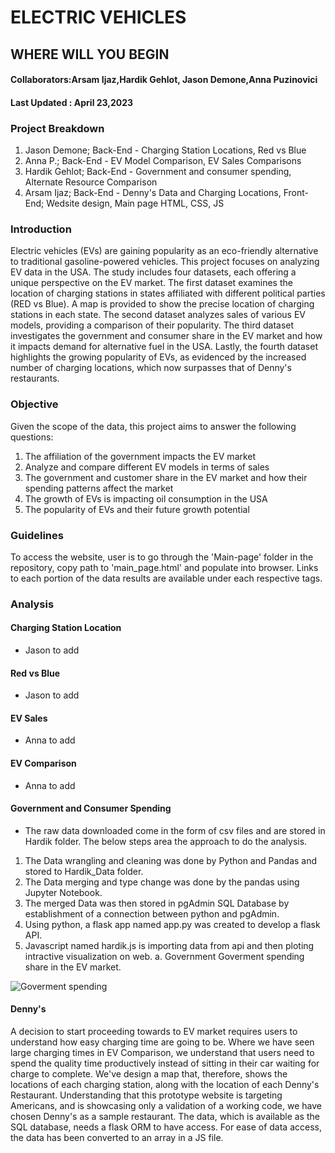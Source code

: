 # ELECTRIC VEHICLES
## WHERE WILL YOU BEGIN
#### Collaborators:Arsam Ijaz,Hardik Gehlot, Jason Demone,Anna Puzinovici 
#### Last Updated : April 23,2023

### Project Breakdown
1. Jason Demone; Back-End - Charging Station Locations, Red vs Blue
2. Anna P.; Back-End - EV Model Comparison, EV Sales Comparisons
3. Hardik Gehlot; Back-End - Government and consumer spending, Alternate Resource Comparison
4. Arsam Ijaz; Back-End - Denny's Data and Charging Locations, Front-End; Wedsite design, Main page HTML, CSS, JS

### Introduction 
Electric vehicles (EVs) are gaining popularity as an eco-friendly alternative to traditional gasoline-powered vehicles. This project focuses on analyzing EV data in the USA. The study includes four datasets, each offering a unique perspective on the EV market. The first dataset examines the location of charging stations in states affiliated with different political parties (RED vs Blue). A map is provided to show the precise location of charging stations in each state. The second dataset analyzes sales of various EV models, providing a comparison of their popularity. The third dataset investigates the government and consumer share in the EV market and how it impacts demand for alternative fuel in the USA. Lastly, the fourth dataset highlights the growing popularity of EVs, as evidenced by the increased number of charging locations, which now surpasses that of Denny's restaurants.

### Objective 
Given the scope of the data, this project aims to answer the following questions:
1. The affiliation of the government impacts the EV market
2. Analyze and compare different EV models in terms of sales 
3. The government and customer share in the EV market and how their spending patterns affect the market
4. The growth of EVs is impacting oil consumption in the USA
5. The popularity of EVs and their future growth potential

### Guidelines
To access the website, user is to go through the 'Main-page' folder in the repository, copy path to 'main_page.html' and populate into browser. Links to each portion of the data results are available under each respective tags.

### Analysis

#### Charging Station Location
- Jason to add
#### Red vs Blue
- Jason to add
#### EV Sales
- Anna to add
#### EV Comparison
- Anna to add
#### Government and Consumer Spending
- The raw data downloaded come in the form of csv files and are stored in Hardik folder. The below steps area the approach to do the analysis.
1. The Data wrangling and cleaning was done by Python and Pandas and stored to Hardik_Data folder.
2. The Data merging and type change was done by the pandas using Jupyter Notebook.
3. The merged Data was then stored in pgAdmin SQL Database by establishment of a connection between python and pgAdmin.
4. Using python, a flask app named app.py was created to develop a flask API.
5. Javascript named hardik.js is importing data from api and then ploting intractive visualization on web.
a. Government Goverment spending share in the EV market.


![Goverment spending](https://user-images.githubusercontent.com/120690578/233892121-222997bc-4e6a-4075-8653-9b7e0c0e57eb.png)



#### Denny's
A decision to start proceeding towards to EV market requires users to understand how easy charging time are going to be. Where we have seen large charging times in EV Comparison, we understand that users need to spend the quality time productively instead of sitting in their car waiting for charge to complete.
We've design a map that, therefore, shows the locations of each charging station, along with the location of each Denny's Restaurant. Understanding that this prototype website is targeting Americans, and is showcasing only a validation of a working code, we have chosen Denny's as a sample restaurant.
The data, which is available as the SQL database, needs a flask ORM to have access. For ease of data access, the data has been converted to an array in a JS file.
